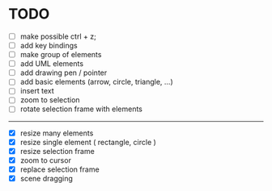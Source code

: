 # TODO

- [ ] make possible ctrl + z;
- [ ] add key bindings
- [ ] make group of elements
- [ ] add UML elements
- [ ] add drawing pen / pointer
- [ ] add basic elements (arrow, circle, triangle, ...)
- [ ] insert text
- [ ] zoom to selection
- [ ] rotate selection frame with elements

---

- [x] resize many elements
- [x] resize single element ( rectangle, circle )
- [x] resize selection frame
- [x] zoom to cursor
- [x] replace selection frame
- [x] scene dragging
